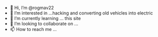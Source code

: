 - 👋 Hi, I’m @rogmav22
- 👀 I’m interested in ...hacking and converting old vehicles into electric 
- 🌱 I’m currently learning ... this site
- 💞️ I’m looking to collaborate on ...
- 📫 How to reach me ...

<!---
rogmav22/rogmav22 is a ✨ special ✨ repository because its `README.md` (this file) appears on your GitHub profile.
You can click the Preview link to take a look at your changes.
--->
